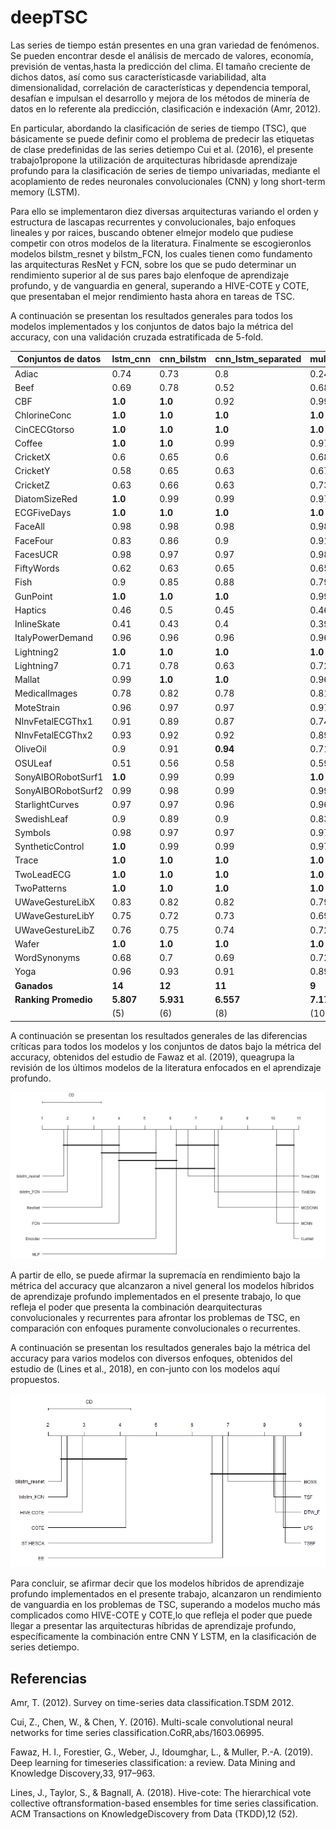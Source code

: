 # deepTSC
Las  series  de  tiempo  están  presentes  en  una  gran  variedad  de  fenómenos.  Se pueden  encontrar  desde  el  análisis  de  mercado  de  valores,  economía,  previsión  de  ventas,hasta la predicción del clima. El tamaño creciente de dichos datos, así como sus característicasde  variabilidad,  alta  dimensionalidad,  correlación  de  características  y  dependencia  temporal, desafían e impulsan el desarrollo y mejora de los métodos de minería de datos en lo referente ala predicción, clasificación e indexación (Amr, 2012).

En particular, abordando la clasificación de series de tiempo (TSC), que básicamente se puede definir  como  el  problema  de  predecir  las  etiquetas  de  clase  predefinidas  de  las  series  detiempo  Cui  et  al.  (2016),  el  presente  trabajo1propone  la  utilización  de  arquitecturas  híbridasde  aprendizaje  profundo  para  la  clasificación  de  series  de  tiempo  univariadas,  mediante  el acoplamiento de redes neuronales convolucionales (CNN) y long short-term memory (LSTM).

Para  ello  se  implementaron  diez  diversas  arquitecturas  variando  el  orden  y  estructura  de  lascapas recurrentes y convolucionales, bajo enfoques lineales y por raices, buscando obtener elmejor modelo que pudiese competir con otros modelos de la literatura. Finalmente se escogieronlos modelos bilstm_resnet y bilstm_FCN, los cuales tienen como fundamento las arquitecturas ResNet y FCN, sobre los que se pudo determinar un rendimiento superior al de sus pares bajo elenfoque de aprendizaje profundo, y de vanguardia en general, superando a HIVE-COTE y COTE, que presentaban el mejor rendimiento hasta ahora en tareas de TSC.


A continuación se presentan los resultados generales para todos los modelos implementados y los conjuntos de datos bajo la métrica del accuracy, con una validación cruzada estratificada de 5-fold.

| **Conjuntos de datos** | **lstm_cnn** | **cnn_bilstm** | **cnn_lstm_separated** | **multi_cnn_bilstm2** | **cnn_lstm_separated2** | **multi_cnn_bilstm** | **resnet_bilstm** | **bilstm_resnet** | **FCN_bilstm** | **bilstm_FCN** |
| --- | --- | --- | --- | --- | --- | --- | --- | --- | --- | --- |
| Adiac | 0.74 | 0.73 | 0.8 | 0.24 | 0.78 | 0.7 | 0.75 | **0.86** | 0.78 | 0.83 |
| Beef | 0.69 | 0.78 | 0.52 | 0.68 | 0.69 | 0.76 | 0.83 | 0.79 | **0.89** | 0.83 |
| CBF | **1.0** | **1.0** | 0.92 | 0.99 | 0.92 | **1.0** | **1.0** | **1.0** | **1.0** | **1.0** |
| ChlorineConc | **1.0** | **1.0** | **1.0** | **1.0** | **1.0** | **1.0** | **1.0** | **1.0** | **1.0** | **1.0** |
| CinCECGtorso | **1.0** | **1.0** | **1.0** | **1.0** | **1.0** | **1.0** | 0.99 | **1.0** | **1.0** | **1.0** |
| Coffee | **1.0** | **1.0** | 0.99 | 0.97 | **1.0** | 0.94 | **1.0** | **1.0** | **1.0** | **1.0** |
| CricketX | 0.6 | 0.65 | 0.6 | 0.68 | 0.6 | 0.7 | 0.74 | **0.85** | 0.73 | 0.84 |
| CricketY | 0.58 | 0.65 | 0.63 | 0.67 | 0.6 | 0.68 | 0.71 | **0.83** | 0.71 | 0.83 |
| CricketZ | 0.63 | 0.66 | 0.63 | 0.73 | 0.63 | 0.74 | 0.76 | **0.86** | 0.79 | 0.74 |
| DiatomSizeRed | **1.0** | 0.99 | 0.99 | 0.97 | 0.99 | 0.99 | **1.0** | **1.0** | 0.98 | **1.0** |
| ECGFiveDays | **1.0** | **1.0** | **1.0** | **1.0** | **1.0** | **1.0** | **1.0** | **1.0** | **1.0** | **1.0** |
| FaceAll | 0.98 | 0.98 | 0.98 | 0.98 | 0.97 | 0.98 | **1.0** | **1.0** | 0.99 | **1.0** |
| FaceFour | 0.83 | 0.86 | 0.9 | 0.91 | 0.87 | 0.91 | **1.0** | **1.0** | **1.0** | **1.0** |
| FacesUCR | 0.98 | 0.97 | 0.97 | 0.98 | 0.96 | 0.98 | 0.99 | **1.0** | 0.99 | **1.0** |
| FiftyWords | 0.62 | 0.63 | 0.65 | 0.65 | 0.63 | 0.66 | 0.62 | **0.81** | 0.68 | **0.81** |
| Fish | 0.9 | 0.85 | 0.88 | 0.79 | 0.87 | 0.86 | **0.97** | **0.97** | 0.92 | 0.96 |
| GunPoint | **1.0** | **1.0** | **1.0** | 0.99 | **1.0** | **1.0** | **1.0** | **1.0** | **1.0** | **1.0** |
| Haptics | 0.46 | 0.5 | 0.45 | 0.46 | 0.46 | 0.46 | 0.37 | **0.48** | 0.42 | 0.32 |
| InlineSkate | 0.41 | 0.43 | 0.4 | 0.39 | 0.42 | 0.33 | 0.31 | 0.51 | 0.33 | **0.56** |
| ItalyPowerDemand | 0.96 | 0.96 | 0.96 | 0.96 | 0.96 | 0.96 | **0.97** | **0.97** | **0.97** | **0.97** |
| Lightning2 | **1.0** | **1.0** | **1.0** | **1.0** | **1.0** | **1.0** | **1.0** | **1.0** | **1.0** | **1.0** |
| Lightning7 | 0.71 | 0.78 | 0.63 | 0.72 | 0.62 | 0.7 | 0.84 | **0.91** | 0.84 | 0.88 |
| Mallat | 0.99 | **1.0** | **1.0** | 0.96 | 0.99 | 0.67 | **1.0** | **1.0** | 0.99 | **1.0** |
| MedicalImages | 0.78 | 0.82 | 0.78 | 0.81 | 0.79 | 0.83 | 0.8 | 0.84 | 0.82 | **0.85** |
| MoteStrain | 0.96 | 0.97 | 0.97 | 0.97 | 0.97 | 0.96 | **0.98** | **0.98** | 0.96 | **0.98** |
| NInvFetalECGThx1 | 0.91 | 0.89 | 0.87 | 0.74 | 0.88 | 0.83 | 0.93 | **0.97** | 0.91 | 0.96 |
| NInvFetalECGThx2 | 0.93 | 0.92 | 0.92 | 0.89 | 0.9 | 0.89 | 0.94 | **0.95** | 0.94 | 0.94 |
| OliveOil | 0.9 | 0.91 | **0.94** | 0.71 | 0.89 | 0.79 | 0.56 | 0.91 | 0.67 | 0.88 |
| OSULeaf | 0.51 | 0.56 | 0.58 | 0.59 | 0.54 | 0.62 | 0.75 | **0.99** | 0.71 | 0.97 |
| SonyAIBORobotSurf1 | **1.0** | 0.99 | 0.99 | **1.0** | 0.99 | **1.0** | **1.0** | **1.0** | **1.0** | **1.0** |
| SonyAIBORobotSurf2 | 0.99 | 0.98 | 0.99 | 0.99 | 0.99 | 0.99 | **1.0** | **1.0** | **1.0** | **1.0** |
| StarlightCurves | 0.97 | 0.97 | 0.96 | 0.96 | 0.92 | 0.91 | 0.97 | 0.97 | 0.95 | **0.98** |
| SwedishLeaf | 0.9 | 0.89 | 0.9 | 0.83 | 0.9 | 0.93 | **0.97** | 0.95 | **0.97** | 0.95 |
| Symbols | 0.98 | 0.97 | 0.97 | 0.97 | 0.97 | 0.98 | 0.94 | **0.99** | 0.95 | **0.99** |
| SyntheticControl | **1.0** | 0.99 | 0.99 | 0.97 | 0.99 | 0.98 | 0.99 | 0.99 | 0.99 | 0.99 |
| Trace | **1.0** | **1.0** | **1.0** | **1.0** | **1.0** | **1.0** | **1.0** | **1.0** | **1.0** | **1.0** |
| TwoLeadECG | **1.0** | **1.0** | **1.0** | **1.0** | **1.0** | **1.0** | **1.0** | **1.0** | **1.0** | **1.0** |
| TwoPatterns | **1.0** | **1.0** | **1.0** | **1.0** | **1.0** | **1.0** | **1.0** | **1.0** | **1.0** | **1.0** |
| UWaveGestureLibX | 0.83 | 0.82 | 0.82 | 0.79 | 0.82 | 0.82 | 0.82 | 0.82 | 0.79 | **0.83** |
| UWaveGestureLibY | 0.75 | 0.72 | 0.73 | 0.69 | 0.72 | 0.74 | 0.69 | 0.74 | 0.66 | **0.79** |
| UWaveGestureLibZ | 0.76 | 0.75 | 0.74 | 0.72 | 0.74 | 0.75 | 0.67 | 0.74 | 0.70 | **0.80** |
| Wafer | **1.0** | **1.0** | **1.0** | **1.0** | **1.0** | **1.0** | **1.0** | **1.0** | **1.0** | **1.0** |
| WordSynonyms | 0.68 | 0.7 | 0.69 | 0.72 | 0.67 | 0.69 | 0.75 | **0.82** | 0.73 | **0.82** |
| Yoga | 0.96 | 0.93 | 0.91 | 0.89 | 0.9 | 0.92 | 0.94 | **0.98** | 0.94 | **0.98** |
| **Ganados** | **14** | **12** | **11** | **9** | **10** | **11** | **20** | **34** | **17** | **30** | 
| **Ranking Promedio** | **5.807** | **5.931** | **6.557** | **7.170** | **6.955** | **6.261** | **4.886** | **3.057** | **5.182** | **3.193** |
| | (5) | (6) | (8) | (10) | (9) | (7) | (3) | (1) | (4) | (2) |

A continuación se presentan los resultados generales de las diferencias críticas para todos los modelos y los conjuntos de datos bajo la métrica del accuracy, obtenidos del estudio de Fawaz et al. (2019), queagrupa la revisión de los últimos modelos de la literatura enfocados en el aprendizaje profundo.

![alt text](https://github.com/danyrubiano/deepTSC/blob/master/Images/CD_nm_deep.png)

A  partir  de  ello,  se  puede  afirmar  la  supremacía  en  rendimiento  bajo  la  métrica del  accuracy  que  alcanzaron  a  nivel  general  los  modelos  híbridos  de  aprendizaje  profundo implementados en el presente trabajo, lo que refleja el poder que presenta la combinación dearquitecturas convolucionales y recurrentes para afrontar los problemas de TSC, en comparación con enfoques puramente convolucionales o recurrentes.

A continuación se presentan los resultados generales bajo la métrica del accuracy para varios modelos con diversos enfoques, obtenidos del estudio de (Lines et al., 2018), en con-junto con los modelos aquí propuestos.

![alt text](https://github.com/danyrubiano/deepTSC/blob/master/Images/CD_nm_acc.png)

Para concluir, se afirmar decir que los modelos híbridos de aprendizaje profundo implementados en el presente trabajo, alcanzaron un rendimiento de vanguardia en los problemas de TSC, superando a modelos mucho más complicados como HIVE-COTE y COTE,lo  que  refleja  el  poder  que  puede  llegar  a  presentar  las  arquitecturas  híbridas  de  aprendizaje profundo, específicamente la combinación entre CNN Y LSTM, en la clasificación de series detiempo.

## Referencias
Amr, T. (2012). Survey on time-series data classification.TSDM 2012.

Cui, Z., Chen, W., & Chen, Y. (2016).  Multi-scale convolutional neural networks for time series classification.CoRR,abs/1603.06995.

Fawaz, H. I., Forestier, G., Weber, J., Idoumghar, L., & Muller, P.-A. (2019). Deep learning for timeseries classification: a review. Data Mining and Knowledge Discovery,33, 917–963.

Lines,  J.,  Taylor,  S.,  &  Bagnall,  A.  (2018). Hive-cote:  The  hierarchical  vote  collective  oftransformation-based ensembles for time series classification. ACM Transactions on KnowledgeDiscovery from Data (TKDD),12 (52).
